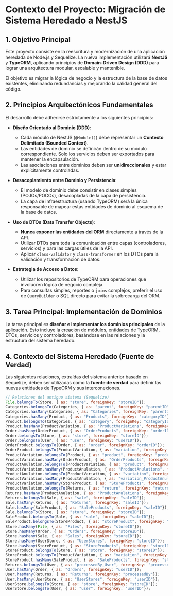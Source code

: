 # Contexto del Proyecto: Migración de Sistema Heredado a NestJS

## 1. Objetivo Principal

Este proyecto consiste en la reescritura y modernización de una aplicación heredada de Node.js y Sequelize. La nueva implementación utilizará **NestJS** y **TypeORM**, aplicando principios de **Domain-Driven Design (DDD)** para lograr una arquitectura modular, escalable y mantenible.

El objetivo es migrar la lógica de negocio y la estructura de la base de datos existentes, eliminando redundancias y mejorando la calidad general del código.

## 2. Principios Arquitectónicos Fundamentales

El desarrollo debe adherirse estrictamente a los siguientes principios:

- **Diseño Orientado al Dominio (DDD)**:
    - Cada módulo de NestJS (`@Module()`) debe representar un **Contexto Delimitado (Bounded Context)**.
    - Las entidades de dominio se definirán dentro de su módulo correspondiente. Solo los servicios deben ser exportados para mantener la encapsulación.
    - Las asociaciones entre dominios deben ser **unidireccionales** y estar explícitamente controladas.

- **Desacoplamiento entre Dominio y Persistencia**:
    - El modelo de dominio debe consistir en clases simples (POJOs/POCOs), desacopladas de la capa de persistencia.
    - La capa de infraestructura (usando TypeORM) será la única responsable de mapear estas entidades de dominio al esquema de la base de datos.

- **Uso de DTOs (Data Transfer Objects)**:
    - **Nunca exponer las entidades del ORM** directamente a través de la API.
    - Utilizar DTOs para toda la comunicación entre capas (controladores, servicios) y para las cargas útiles de la API.
    - Aplicar `class-validator` y `class-transformer` en los DTOs para la validación y transformación de datos.

- **Estrategia de Acceso a Datos**:
    - Utilizar los repositorios de TypeORM para operaciones que involucren lógica de negocio compleja.
    - Para consultas simples, reportes o `joins` complejos, preferir el uso de `QueryBuilder` o SQL directo para evitar la sobrecarga del ORM.

## 3. Tarea Principal: Implementación de Dominios

La tarea principal es **diseñar e implementar los dominios principales** de la aplicación. Esto incluye la creación de módulos, entidades de TypeORM, DTOs, servicios y controladores, basándose en las relaciones y la estructura del sistema heredado.

## 4. Contexto del Sistema Heredado (Fuente de Verdad)

Las siguientes relaciones, extraídas del sistema anterior basado en Sequelize, deben ser utilizadas como la **fuente de verdad** para definir las nuevas entidades de TypeORM y sus interconexiones.

```javascript
// Relaciones del antiguo sistema (Sequelize)
File.belongsTo(Store, { as: "store", foreignKey: "storeID"});
Categories.belongsTo(Categories, { as: "parent", foreignKey: "parentID"});
Categories.hasMany(Categories, { as: "Categories", foreignKey: "parentID"});
Categories.hasMany(Product, { as: "Products", foreignKey: "categoryID"});
Product.belongsTo(Categories, { as: "category", foreignKey: "categoryID"});
Product.hasMany(ProductVariation, { as: "ProductVariations", foreignKey: "productID"});
Order.hasMany(OrderProduct, { as: "OrderProducts", foreignKey: "orderID"});
Order.belongsTo(Store, { as: "store", foreignKey: "storeID"});
Order.belongsTo(User, { as: "user", foreignKey: "userID"});
OrderProduct.belongsTo(Order, { as: "order", foreignKey: "orderID"});
OrderProduct.belongsTo(ProductVariation, { as: "variation", foreignKey: "variationID"});
ProductVariation.belongsTo(Product, { as: "product", foreignKey: "productID"});
ProductVariation.hasMany(OrderProduct, { as: "OrderProducts", foreignKey: "variationID"});
ProductAnulation.belongsTo(ProductVariation, { as: "product", foreignKey: "productID"});
ProductVariation.hasMany(ProductAnulation, { as: "ProductAnulations", foreignKey: "productID"});
ProductAnulation.belongsTo(ProductVariation, { as: "variation", foreignKey: "variationID"});
ProductVariation.hasMany(ProductAnulation, { as: "variation_ProductAnulations", foreignKey: "variationID"});
ProductVariation.hasMany(StoreProduct, { as: "StoreProducts", foreignKey: "variationID"});
ProductAnulation.belongsTo(Returns, { as: "return", foreignKey: "returnID"});
Returns.hasMany(ProductAnulation, { as: "ProductAnulations", foreignKey: "returnID"});
Returns.belongsTo(Sale, { as: "sale", foreignKey: "saleID"});
Sale.hasMany(Returns, { as: "Returns", foreignKey: "saleID"});
Sale.hasMany(SaleProduct, { as: "SaleProducts", foreignKey: "saleID"});
Sale.belongsTo(Store, { as: "store", foreignKey: "storeID"});
SaleProduct.belongsTo(Sale, { as: "sale", foreignKey: "saleID"});
SaleProduct.belongsTo(StoreProduct, { as: "storeProduct", foreignKey: "storeProductID"});
Store.hasMany(File, { as: "Files", foreignKey: "storeID"});
Store.hasMany(Order, { as: "Orders", foreignKey: "storeID"});
Store.hasMany(Sale, { as: "Sales", foreignKey: "storeID"});
Store.hasMany(UserStore, { as: "UserStores", foreignKey: "storeID"});
Store.hasMany(StoreProduct, { as: "StoreProducts", foreignKey: "storeID"});
StoreProduct.belongsTo(Store, { as: "store", foreignKey: "storeID"});
StoreProduct.belongsTo(ProductVariation, { as: "variation", foreignKey: "variationID"});
StoreProduct.hasMany(SaleProduct, { as: "SaleProducts", foreignKey: "storeProductID"});
Returns.belongsTo(User, { as: "processedBy_User", foreignKey: "processedBy"});
User.hasMany(Order, { as: "Orders", foreignKey: "userID"});
User.hasMany(Returns, { as: "Returns", foreignKey: "processedBy"});
User.hasMany(UserStore, { as: "UserStores", foreignKey: "userID"});
UserStore.belongsTo(Store, { as: "store", foreignKey: "storeID"});
UserStore.belongsTo(User, { as: "user", foreignKey: "userID"});
```